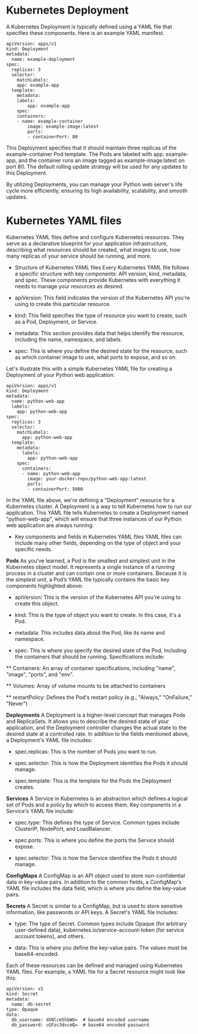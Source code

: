 # Kubernetes Deployment

A Kubernetes Deployment is typically defined using a YAML file that specifies these components. Here is an example YAML manifest.

```
apiVersion: apps/v1
kind: Deployment
metadata:
  name: example-deployment
spec:
  replicas: 3
  selector:
	matchLabels:
  	app: example-app
  template:
	metadata:
  	labels:
    	app: example-app
	spec:
  	containers:
  	- name: example-container
    	image: example-image:latest
    	ports:
    	- containerPort: 80
```

This Deployment specifies that it should maintain three replicas of the example-container Pod template. The Pods are labeled with app: example-app, and the container runs an image tagged as example-image:latest on port 80. The default rolling update strategy will be used for any updates to this Deployment. 

By utilizing Deployments, you can manage your Python web server's life cycle more efficiently, ensuring its high availability, scalability, and smooth updates.

# Kubernetes YAML files

Kubernetes YAML files define and configure Kubernetes resources. They serve as a declarative blueprint for your application infrastructure, describing what resources should be created, what images to use, how many replicas of your service should be running, and more.

 - Structure of Kubernetes YAML files
Every Kubernetes YAML file follows a specific structure with key components: API version, kind, metadata, and spec. These components provide Kubernetes with everything it needs to manage your resources as desired. 

 * apiVersion: This field indicates the version of the Kubernetes API you're using to create this particular resource.

 * kind: This field specifies the type of resource you want to create, such as a Pod, Deployment, or Service.

 * metadata: This section provides data that helps identify the resource, including the name, namespace, and labels.

 * spec: This is where you define the desired state for the resource, such as which container image to use, what ports to expose, and so on.

Let's illustrate this with a simple Kubernetes YAML file for creating a Deployment of your Python web application:

```
apiVersion: apps/v1
kind: Deployment
metadata:
  name: python-web-app
  labels:
    app: python-web-app
spec:
  replicas: 3
  selector:
    matchLabels:
      app: python-web-app
  template:
    metadata:
      labels:
        app: python-web-app
    spec:
      containers:
      - name: python-web-app
        image: your-docker-repo/python-web-app:latest
        ports:
        - containerPort: 5000
```

In the YAML file above, we're defining a "Deployment" resource for a Kubernetes cluster. A Deployment is a way to tell Kubernetes how to run our application. This YAML file tells Kubernetes to create a Deployment named "python-web-app", which will ensure that three instances of our Python web application are always running.

 - Key components and fields in Kubernetes YAML files
 YAML files can include many other fields, depending on the type of object and your specific needs.

<b>Pods</b>
As you’ve learned, a Pod is the smallest and simplest unit in the Kubernetes object model. It represents a single instance of a running process in a cluster and can contain one or more containers. Because it is the simplest unit, a Pod’s YAML file typically contains the basic key components highlighted above:

 * apiVersion: This is the version of the Kubernetes API you're using to create this object.

 * kind: This is the type of object you want to create. In this case, it's a Pod.

 * metadata: This includes data about the Pod, like its name and namespace.

 * spec: This is where you specify the desired state of the Pod, including the containers that should be running. Specifications include:

 ** Containers: An array of container specifications, including "name", "image", "ports", and "env".

 ** Volumes: Array of volume mounts to be attached to containers

 ** restartPolicy: Defines the Pod's restart policy (e.g., "Always," "OnFailure," "Never")

<b>Deployments</b>
A Deployment is a higher-level concept that manages Pods and ReplicaSets. It allows you to describe the desired state of your application, and the Deployment controller changes the actual state to the desired state at a controlled rate. In addition to the fields mentioned above, a Deployment's YAML file includes:

 * spec.replicas: This is the number of Pods you want to run.

 * spec.selector: This is how the Deployment identifies the Pods it should manage.

 * spec.template: This is the template for the Pods the Deployment creates.

<b>Services</b>
A Service in Kubernetes is an abstraction which defines a logical set of Pods and a policy by which to access them. Key components in a Service's YAML file include:

 * spec.type: This defines the type of Service. Common types include ClusterIP, NodePort, and LoadBalancer.

 * spec.ports: This is where you define the ports the Service should expose.

 * spec.selector: This is how the Service identifies the Pods it should manage.

<b>ConfigMaps</b>
A ConfigMap is an API object used to store non-confidential data in key-value pairs. In addition to the common fields, a ConfigMap's YAML file includes the data field, which is where you define the key-value pairs.

<b>Secrets</b>
A Secret is similar to a ConfigMap, but is used to store sensitive information, like passwords or API keys. A Secret's YAML file includes:

 * type: The type of Secret. Common types include Opaque (for arbitrary user-defined data), kubernetes.io/service-account-token (for service account tokens), and others.

 * data: This is where you define the key-value pairs. The values must be base64-encoded.

Each of these resources can be defined and managed using Kubernetes YAML files. For example, a YAML file for a Secret resource might look like this:

```
apiVersion: v1
kind: Secret
metadata:
  name: db-secret
type: Opaque
data:
  db_username: dXNlcm5hbWU=  # base64 encoded username
  db_password: cGFzc3dvcmQ=  # base64 encoded password
```
